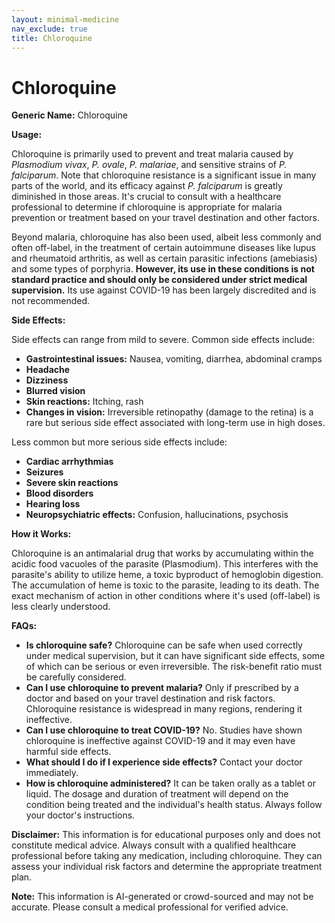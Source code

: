 ```yaml
---
layout: minimal-medicine
nav_exclude: true
title: Chloroquine
---
```


# Chloroquine

**Generic Name:** Chloroquine

**Usage:**

Chloroquine is primarily used to prevent and treat malaria caused by *Plasmodium vivax*, *P. ovale*, *P. malariae*, and sensitive strains of *P. falciparum*.  Note that chloroquine resistance is a significant issue in many parts of the world, and its efficacy against *P. falciparum* is greatly diminished in those areas.  It's crucial to consult with a healthcare professional to determine if chloroquine is appropriate for malaria prevention or treatment based on your travel destination and other factors.  

Beyond malaria, chloroquine has also been used, albeit less commonly and often off-label, in the treatment of certain autoimmune diseases like lupus and rheumatoid arthritis, as well as certain parasitic infections (amebiasis) and some types of porphyria.  **However, its use in these conditions is not standard practice and should only be considered under strict medical supervision.**  Its use against COVID-19 has been largely discredited and is not recommended.


**Side Effects:**

Side effects can range from mild to severe.  Common side effects include:

* **Gastrointestinal issues:** Nausea, vomiting, diarrhea, abdominal cramps
* **Headache**
* **Dizziness**
* **Blurred vision**
* **Skin reactions:** Itching, rash
* **Changes in vision:**  Irreversible retinopathy (damage to the retina) is a rare but serious side effect associated with long-term use in high doses.

Less common but more serious side effects include:

* **Cardiac arrhythmias**
* **Seizures**
* **Severe skin reactions**
* **Blood disorders**
* **Hearing loss**
* **Neuropsychiatric effects:** Confusion, hallucinations, psychosis


**How it Works:**

Chloroquine is an antimalarial drug that works by accumulating within the acidic food vacuoles of the parasite (Plasmodium). This interferes with the parasite's ability to utilize heme, a toxic byproduct of hemoglobin digestion.  The accumulation of heme is toxic to the parasite, leading to its death.  The exact mechanism of action in other conditions where it's used (off-label) is less clearly understood.


**FAQs:**

* **Is chloroquine safe?** Chloroquine can be safe when used correctly under medical supervision, but it can have significant side effects, some of which can be serious or even irreversible.  The risk-benefit ratio must be carefully considered.
* **Can I use chloroquine to prevent malaria?** Only if prescribed by a doctor and based on your travel destination and risk factors.  Chloroquine resistance is widespread in many regions, rendering it ineffective.
* **Can I use chloroquine to treat COVID-19?** No.  Studies have shown chloroquine is ineffective against COVID-19 and it may even have harmful side effects.
* **What should I do if I experience side effects?** Contact your doctor immediately.
* **How is chloroquine administered?** It can be taken orally as a tablet or liquid. The dosage and duration of treatment will depend on the condition being treated and the individual's health status.  Always follow your doctor's instructions.

**Disclaimer:** This information is for educational purposes only and does not constitute medical advice.  Always consult with a qualified healthcare professional before taking any medication, including chloroquine.  They can assess your individual risk factors and determine the appropriate treatment plan.


**Note:** This information is AI-generated or crowd-sourced and may not be accurate. Please consult a medical professional for verified advice.